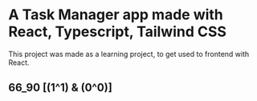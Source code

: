 # A Task Manager app made with React, Typescript, Tailwind CSS

This project was made as a learning project, to get used to frontend with React.

## 66_90 [(1^1) & (0^0)]
